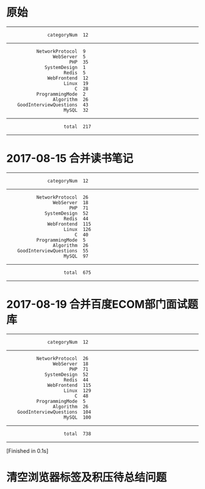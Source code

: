 
# 原始
-----------------------------------
                   categoryNum  12
-----------------------------------
               NetworkProtocol  9
                     WebServer  5
                           PHP  35
                  SystemDesign  1
                         Redis  5
                   WebFrontend  12
                         Linux  19
                             C  28
               ProgrammingMode  2
                     Algorithm  26
        GoodInterviewQuestions  43
                         MySQL  32
-----------------------------------
                         total  217
-----------------------------------



# 2017-08-15 合并读书笔记
-----------------------------------
                   categoryNum  12
-----------------------------------
               NetworkProtocol  26
                     WebServer  18
                           PHP  71
                  SystemDesign  52
                         Redis  44
                   WebFrontend  115
                         Linux  126
                             C  40
               ProgrammingMode  5
                     Algorithm  26
        GoodInterviewQuestions  55
                         MySQL  97
-----------------------------------
                         total  675
-----------------------------------


# 2017-08-19 合并百度ECOM部门面试题库
-----------------------------------
                   categoryNum  12
-----------------------------------
               NetworkProtocol  26
                     WebServer  18
                           PHP  71
                  SystemDesign  52
                         Redis  44
                   WebFrontend  115
                         Linux  129
                             C  48
               ProgrammingMode  5
                     Algorithm  26
        GoodInterviewQuestions  104
                         MySQL  100
-----------------------------------
                         total  738
-----------------------------------
[Finished in 0.1s]




# 清空浏览器标签及积压待总结问题



































